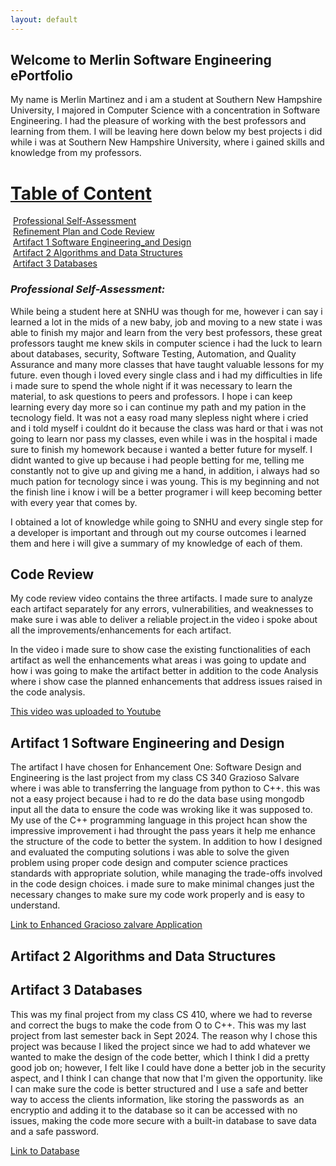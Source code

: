 ```yaml
---
layout: default
---
```


## Welcome to Merlin Software Engineering ePortfolio


My name is Merlin Martinez and i am a student at Southern New Hampshire University, I majored in Computer Science with a concentration in Software Engineering. I had the pleasure of working with the best professors and learning from them. I will be leaving here down below my best projects i did while i was at Southern New Hampshire University, where i gained skills and knowledge from my professors.

# <u>Table of Content</u>

&nbsp;[Professional Self-Assessment](#self-assessment "Professional Self-Assessment")<br/>
&nbsp;[Refinement Plan and Code Review](#codereview "Code Review")<br/>
&nbsp;[Artifact 1 Software Engineering_and Design](#artifact-1-software-engineering-and-design "Artifact Software Software Engineering and Design")<br/>
&nbsp;[Artifact 2 Algorithms and Data Structures](#Artifact-2-Algorithms-and-Data-Structures "Artifact 2 Algorithms and Data Structures")<br/>
&nbsp;[Artifact 3 Databases](#Artifact-3-Databases "Databases:Project Two CS 410 MongoDB Database Enhancement")<br/>



### *Professional Self-Assessment:*

While being a student here at SNHU was though for me, however i can say i learned a lot in the mids of a new baby, job and moving to a new state i was able to finish my major and learn from the very best professors, these great professors taught me knew skils in computer science i had the luck to learn about databases, security, Software Testing, Automation, and Quality Assurance and many more classes that have taught valuable lessons for my future. even though i loved every single class and i had my difficulties in life i made sure to spend the whole night if it was necessary to learn the material, to ask questions to peers and professors. 
I hope i can keep learning every day more so i can continue my path and my pation in the tecnology field. It was not a easy road many slepless night where i cried and i told myself i couldnt do it because the class was hard or that i was not going to learn nor pass my classes, even while i was in the hospital i made sure to finish my homework because i wanted a better future for myself. I didnt wanted to give up because i had people betting for me, telling me constantly not to give up and giving me a hand, in addition, i always had so much pation for tecnology since i was young. This is my beginning and not the finish line i know i will be a better programer i will keep becoming better with every year that comes by.

I obtained a lot of knowledge while going to SNHU and every single step for a developer is important and through out my course outcomes i learned them and here i will give a summary of my knowledge of each of them.


## **Code Review**


My code review video contains the three artifacts. I made sure to analyze each artifact separately for any errors, vulnerabilities, and weaknesses to make sure i was able to deliver a reliable project.in the video i spoke about all the improvements/enhancements for each artifact.

In the video i made sure to  show case the existing functionalities of each artifact as well the enhancements what areas i was going to update and how i was going to make the artifact better in addition to the code Analysis where i show case the planned enhancements that address issues raised in the code analysis.


[This video was uploaded to Youtube](https://www.youtube.com/watch?v=bhPCX5J6J1c)


## **Artifact 1 Software Engineering and Design**


The artifact I have chosen for Enhancement One: Software Design and Engineering is the last project from my class CS 340 
Grazioso Salvare where i was able to transferring the language from python to C++. this was not a easy project because i had to re do the data base using mongodb input all the data to ensure the code was wroking like it was supposed to. My use of the C++ programming language in this project hcan show the impressive improvement i had throught the pass years it help me enhance the structure of the code to better the system. In addition to how I designed and evaluated the computing solutions i was able to solve the given problem using proper code design and computer science practices standards with appropriate solution, while managing the trade-offs involved in the code design choices. i made sure to make minimal changes just the necessary changes to make sure my code work properly and is easy to understand.




[Link to Enhanced Gracioso zalvare Application](https://github.com/merlin761/merlin761.github.io/tree/artifact-1) 


## **Artifact 2 Algorithms and Data Structures** 
## **Artifact 3 Databases**


This was my final project from my class CS 410, where we had to reverse and correct the bugs to make the code from O to C++. This was my last project from last semester back in Sept 2024. The reason why I chose this project was because I liked the project since we had to add whatever we wanted to make the design of the code better, which I think I did a pretty good job on; however, I felt like I could have done a better job in the security aspect, and I think I can change that now that I'm given the opportunity. like I can make sure the code is better structured and I use a safe and better way to access the clients information, like storing the passwords as  an encryptio and adding it to the database so it can be accessed with no issues, making the code more secure with a built-in database to save data and a safe password.


[Link to Database](https://github.com/merlin761/merlin761.github.io/tree/artifact-2-and-3)

```

```

